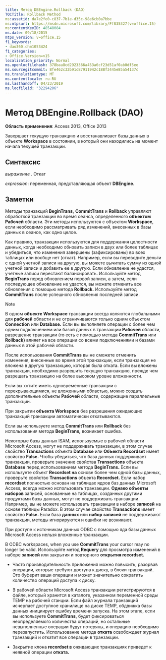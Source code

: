 ```yaml
---
title: Метод DBEngine.Rollback (DAO)
TOCTitle: Rollback Method
ms:assetid: da7e2fe0-c837-7b1e-d35c-98e6cb0a7bbe
ms:mtpsurl: https://msdn.microsoft.com/library/Ff835327(v=office.15)
ms:contentKeyID: 48548084
ms.date: 09/18/2015
mtps_version: v=office.15
f1_keywords:
- dao360.chm1053424
f1_categories:
- Office.Version=v15
localization_priority: Normal
ms.openlocfilehash: 378baa8cd2923366a453a6cf23d51af0ab0df5ee
ms.sourcegitcommit: 8fe462c32b91c87911942c188f3445e85a54137c
ms.translationtype: MT
ms.contentlocale: ru-RU
ms.lasthandoff: 04/23/2019
ms.locfileid: "32294206"
---
```

# <a name="dbenginerollback-method-dao"></a>Метод DBEngine.Rollback (DAO)


**Область применения**: Access 2013, Office 2013

Завершает текущую транзакцию и восстанавливает базы данных в объекте **Workspace** в состоянии, в который они находились на момент начала текущей транзакции.

## <a name="syntax"></a>Синтаксис

*выражение .* Откат

*expression*: переменная, представляющая объект **DBEngine**.

## <a name="remarks"></a>Заметки

Методы транзакций **BeginTrans,** **CommitTrans** и **Rollback** управляют обработкой транзакций во время сеанса, определенного **объектом Рабочей** области. Эти методы используются с объектом **Workspace,** если необходимо рассматривать ряд изменений, внесенных в базы данных в сеансе, как одно целое.

Как правило, транзакции используются для поддержания целостности данных, когда необходимо обновить записи в двух или более таблицах и убедиться, что изменения завершены (зафиксированы) во всех таблицах или вообще нет (откат). Например, если вы переводите деньги с одной учетной записи на другую, вы можете вычитать сумму из одной учетной записи и добавить ее в другую. Если обновление не удастся, учетные записи перестают балансировать. Используйте метод **BeginTrans** перед обновлением первой записи, а затем, если последующее обновление не удастся, вы можете отменить все обновления с помощью метода **Rollback.** Используйте метод **CommitTrans** после успешного обновления последней записи.

> [!NOTE]
> В одном **объекте Workspace** транзакции всегда являются глобальными для **рабочей** области и не ограничиваются только одним объектом **Connection** или **Database.** Если вы выполняете операции с более чем одним подключением или базой данных в транзакции **Рабочей** области, разрешение транзакции (то есть с помощью метода **CommitTrans** или **Rollback)** влияет на все операции со всеми подключениями и базами данных в этой рабочей области.

После использования **CommitTrans** вы не сможете отменить изменения, внесенные во время этой транзакции, если транзакция не вложена в другую транзакцию, которая была отката. Если вы вложены транзакции, необходимо разрешить текущую транзакцию, прежде чем разрешать транзакцию на более высоком уровне вложенности.

Если вы хотите иметь одновременные транзакции с перекрывающимися, не вложенными областью, можно создать дополнительные объекты **Рабочей** области, содержащие параллельные транзакции.

При закрытии **объекта Workspace** без разрешения ожидающих транзакций транзакции автоматически откатываются.

Если вы используете метод **CommitTrans** или **Rollback** без использования метода **BeginTrans,** возникает ошибка.

Некоторые базы данных ISAM, используемые в рабочей области Microsoft Access, могут не поддерживать транзакции, в этом случае свойство **Transactions** объекта **Database** или **Объекта Recordset** имеет свойство **False.** Чтобы убедиться, что база данных поддерживает транзакции, проверьте значение свойства **Transactions** объекта **Database** перед использованием метода **BeginTrans.** Если вы используете объект **Recordset на** основе более чем одной базы данных, проверьте свойство **Transactions** объекта **Recordset.** Если набор **recordset** полностью основан на таблицах ядров баз данных Microsoft Access, всегда можно использовать транзакции. **Однако объекты наборов** записей, основанные на таблицах, созданных другими продуктами базы данных, могут не поддерживать транзакции. Например, вы не можете использовать транзакции в наборе **записей** на основе таблицы Paradox. В этом случае свойство **Transactions** имеет свойство **False.** Если база **данных** или **набор записей** не поддерживают транзакции, методы игнорируются и ошибки не возникают.

При доступе к источникам данных ODBC с помощью яда базы данных Microsoft Access нельзя вложенные транзакции.

В ODBC workspaces, when you use **CommitTrans** your cursor may no longer be valid. Используйте метод **Requery** для просмотра изменений в наборе **записей** или закрытия и повторного **открытия recordset.**

  - Часто производительность приложения можно повысить, разорвав операции, которые требуют доступа к диску, в блоки транзакций. Это буферит ваши операции и может значительно сократить количество операций доступа к диску.

  - В рабочей области Microsoft Access транзакции регистрируются в файле, который хранится в каталоге, указанном переменной среды TEMP на рабочей станции. Если файл журнала транзакций исчерпает доступное хранилище на диске TEMP, обдвижка базы данных инициирует ошибку времени запуска. На этом этапе, если вы используете **CommitTrans,** будет фиксироваться неопределяемого количества операций, но остальные невыполненные операции будут потеряны, и операцию необходимо перезапустить. Использование метода **отката** освобождает журнал транзакций и откатит все операции в транзакции.

  - Закрытие клона **recordset в** ожидающих транзакциях приведет к неявной операции **отката.**

